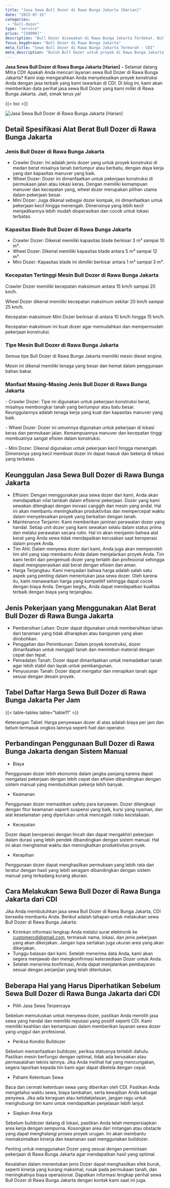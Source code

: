 ```yaml
---
title: "Jasa Sewa Bull Dozer di Rawa Bunga Jakarta [Harian]"
date: "2023-07-15"
categories:
 - "bull-dozer"
type: "service"
price: "[50000]"
description: "Bull Dozer disewakan di Rawa Bunga Jakarta Terdekat. Bull Dozer unggulan untuk kebutuhan proyek konstruksi dengan performa maksimal. Dapatkan informasi lengkap dengan menghubungi kami."
focus_keyphrase: "Bull Dozer di Rawa Bunga Jakarta"
meta_title: "Sewa Bull Dozer di Rawa Bunga Jakarta Termurah - CDI"
meta_description: "Butuh Bull Dozer untuk proyek di Rawa Bunga Jakarta? Layanan profesional kami siap melayani dengan solusi optimal. Klik untuk info lebih lanjut."
---
```


**Jasa Sewa Bull Dozer di Rawa Bunga Jakarta [Harian]** – Selamat datang Mitra CDI! Apakah Anda mencari layanan sewa Bull Dozer di Rawa Bunga Jakarta? Kami siap mengarahkan Anda menyelesaikan proyek konstruksi Anda dengan jasa terbaik yang kami tawarkan di CDI. Di blog ini, kami akan memberikan data perihal jasa sewa Bull Dozer yang kami miliki di Rawa Bunga Jakarta. Jadi, simak terus ya!

{{< toc >}}

![Jasa Sewa Bull Dozer di Rawa Bunga Jakarta [Harian]](/images/bull-dozer/bull-dozer-23.jpg)

## Detail Spesifikasi Alat Berat Bull Dozer di Rawa Bunga Jakarta

### Jenis Bull Dozer di Rawa Bunga Jakarta

*   Crawler Dozer: Ini adalah jenis dozer yang untuk proyek konstruksi di medan berat misalnya tanah berlumpur atau berbatu, dengan daya kerja yang dan kapasitas manuver yang baik.
*   Wheel Dozer: Dozer ini dimanfaatkan untuk pekerjaan konstruksi di permukaan jalan atau lokasi keras. Dengan memiliki kemampuan manuver dan kecepatan yang, wheel dozer merupakan pilihan utama dalam pekerjaan besar.
*   Mini Dozer: Juga dikenal sebagai dozer kompak, ini dimanfaatkan untuk pekerjaan kecil hingga menengah. Dimensinya yang lebih kecil menjadikannya lebih mudah dioperasikan dan cocok untuk lokasi terbatas.

### Kapasitas Blade Bull Dozer di Rawa Bunga Jakarta

*   Crawler Dozer: Dikenal memiliki kapasitas blade berkisar 3 m³ sampai 10 m³.
*   Wheel Dozer: Dikenal memiliki kapasitas blade antara 5 m³ sampai 12 m³.
*   Mini Dozer: Kapasitas blade ini dimiliki berkisar antara 1 m³ sampai 3 m³.

### Kecepatan Tertinggi Mesin Bull Dozer di Rawa Bunga Jakarta

Crawler Dozer memiliki kecepatan maksimum antara 15 km/h sampai 20 km/h.

Wheel Dozer dikenal memiliki kecepatan maksimum sekitar 20 km/h sampai 25 km/h.

Kecepatan maksimum Mini Dozer berkisar di antara 10 km/h hingga 15 km/h.

Kecepatan maksimum ini buat dozer agar memudahkan dan mempermudah pekerjaan konstruksi.

### Tipe Mesin Bull Dozer di Rawa Bunga Jakarta

Semua tipe Bull Dozer di Rawa Bunga Jakarta memiliki mesin diesel engine.

Mesin ini dikenal memiliki tenaga yang besar dan hemat dalam penggunaan bahan bakar.

### Manfaat Masing-Masing Jenis Bull Dozer di Rawa Bunga Jakarta

\- Crawler Dozer: Tipe ini digunakan untuk pekerjaan konstruksi berat, misalnya membongkar tanah yang berlumpur atau batu besar. Keunggulannya adalah tenaga kerja yang kuat dan kapasitas manuver yang baik.

\- Wheel Dozer: Dozer ini umumnya digunakan untuk pekerjaan di lokasi keras dan permukaan jalan. Kemampuannya manuver dan kecepatan tinggi membuatnya sangat efisien dalam konstruksi.

\- Mini Dozer: Dikenal digunakan untuk pekerjaan kecil hingga menengah. Dimensinya yang kecil membuat dozer ini dapat masuk dan bekerja di lokasi yang terbatas.

## Keunggulan Jasa Sewa Bull Dozer di Rawa Bunga Jakarta

*   Effisien: Dengan menggunakan jasa sewa dozer dari kami, Anda akan mendapatkan nilai tambah dalam efisiensi pekerjaan. Dozer yang kami sewakan dilengkapi dengan inovasi canggih dan mesin yang andal. Hal ini akan membantu meningkatkan produktivitas dan mempercepat waktu dalam menyelesaikan proyek yang berkaitan dengan tanah.
*   Maintenance Terjamin: Kami memberikan jaminan perawatan dozer yang handal. Setiap unit dozer yang kami sewakan selalu dalam status prima dan melalui perawatan secara rutin. Hal ini akan menjamin bahwa alat berat yang Anda sewa tidak mendapatkan kerusakan saat beroperasi dalam proyek Anda.
*   Tim Ahli: Dalam menyewa dozer dari kami, Anda juga akan memperoleh tim ahli yang siap membantu Anda dalam menjalankan proyek Anda. Tim kami terdiri dari pengemudi dozer yang terlatih dan profesional sehingga dapat mengoperasikan alat berat dengan efisien dan aman.
*   Harga Terjangkau: Kami menyadari bahwa harga adalah salah satu aspek yang penting dalam menentukan jasa sewa dozer. Oleh karena itu, kami menawarkan harga yang kompetitif sehingga dapat cocok dengan biaya Anda. Dengan begitu, Anda dapat mendapatkan kualitas terbaik dengan biaya yang terjangkau.

## Jenis Pekerjaan yang Menggunakan Alat Berat Bull Dozer di Rawa Bunga Jakarta

*   Pembersihan Lahan: Dozer dapat digunakan untuk membersihkan lahan dari tanaman yang tidak diharapkan atau bangunan yang akan dirobohkan.
*   Penggalian dan Penimbunan: Dalam proyek konstruksi, dozer dimanfaatkan untuk menggali tanah dan menimbun material dengan cepat dan tepat.
*   Pemadatan Tanah: Dozer dapat dimanfaatkan untuk memadatkan tanah agar lebih stabil dan layak untuk pembangunan.
*   Penyusunan Tanah: Dozer dapat mengatur dan merapikan tanah agar sesuai dengan desain proyek.

## Tabel Daftar Harga Sewa Bull Dozer di Rawa Bunga Jakarta Per Jam

{{< table-tables table="table11" >}}

Keterangan Tabel: Harga penyewaan dozer di atas adalah biaya per jam dan belum termasuk ongkos lainnya seperti fuel dan operator.

## Perbandingan Penggunaan Bull Dozer di Rawa Bunga Jakarta dengan Sistem Manual

*   Biaya

Penggunaan dozer lebih ekonomis dalam jangka panjang karena dapat mengatasi pekerjaan dengan lebih cepat dan efisien dibandingkan dengan sistem manual yang membutuhkan pekerja lebih banyak.
*   Keamanan

Penggunaan dozer memastikan safety para karyawan. Dozer dilengkapi dengan fitur keamanan seperti suspensi yang baik, kursi yang nyaman, dan alat keselamatan yang diperlukan untuk mencegah risiko kecelakaan.
*   Kecepatan

Dozer dapat beroperasi dengan lincah dan dapat mengakhiri pekerjaan dalam durasi yang lebih pendek dibandingkan dengan sistem manual. Hal ini akan menghemat waktu dan meningkatkan produktivitas proyek.
*   Kerapihan

Penggunaan dozer dapat menghasilkan permukaan yang lebih rata dan teratur dengan hasil yang lebih seragam dibandingkan dengan sistem manual yang terkadang kurang akurasi.

## Cara Melakukan Sewa Bull Dozer di Rawa Bunga Jakarta dari CDI

Jika Anda membutuhkan jasa sewa Bull Dozer di Rawa Bunga Jakarta, CDI bersedia membantu Anda. Berikut adalah tahapan untuk melakukan sewa Bull Dozer di Rawa Bunga Jakarta:

*   Kirimkan informasi lengkap Anda melalui surat elektronik ke customercdi@gmail.com, termasuk nama, lokasi, dan jenis pekerjaan yang akan dikerjakan. Jangan lupa sertakan juga ukuran area yang akan dikerjakan.
*   Tunggu balasan dari kami. Setelah menerima data Anda, kami akan segera menjawab dan mengkonfirmasi ketersediaan Dozer untuk Anda.
*   Setelah menerima konfirmasi, Anda dapat menjalankan pembayaran sesuai dengan perjanjian yang telah ditentukan.

## Beberapa Hal yang Harus Diperhatikan Sebelum Sewa Bull Dozer di Rawa Bunga Jakarta dari CDI

*   Pilih Jasa Sewa Terpercaya

Sebelum memutuskan untuk menyewa dozer, pastikan Anda memilih jasa sewa yang handal dan memiliki reputasi yang positif seperti CDI. Kami memiliki keahlian dan kemampuan dalam memberikan layanan sewa dozer yang unggul dan profesional.
*   Periksa Kondisi Bulldozer

Sebelum memanfaatkan bulldozer, periksa statusnya terlebih dahulu. Pastikan mesin berfungsi dengan optimal, tidak ada kerusakan atau permasalahan teknis lainnya. Jika Anda melihat hal yang mencurigakan, segera laporkan kepada tim kami agar dapat dikelola dengan cepat.
*   Pahami Ketentuan Sewa

Baca dan cermati ketentuan sewa yang diberikan oleh CDI. Pastikan Anda mengetahui waktu sewa, biaya tambahan, serta kewajiban Anda sebagai penyewa. Jika ada keraguan atau ketidakjelasan, jangan ragu untuk menghubungi tim kami untuk mendapatkan penjelasan lebih lanjut.
*   Siapkan Area Kerja

Sebelum bulldozer datang di lokasi, pastikan Anda telah mempersiapkan area kerja dengan sempurna. Kosongkan area dari rintangan atau obstacle yang dapat menghalangi proses proyek urugan. Ini akan membantu memaksimalkan kinerja dan keamanan saat menggunakan bulldozer.

Penting untuk menggunakan Dozer yang sesuai dengan permintaan pekerjaan di Rawa Bunga Jakarta agar mendapatkan hasil yang optimal.

Kesalahan dalam menentukan jenis Dozer dapat menghasilkan efek buruk, seperti kinerja yang kurang maksimal, rusak pada permukaan tanah, dan meningkatnya biaya operasional. Dapatkan informasi lengkap perihal sewa Bull Dozer di Rawa Bunga Jakarta dengan kontak kami saat ini juga.